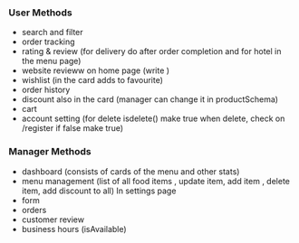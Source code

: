 
### User Methods
* search and filter
* order tracking
* rating & review (for delivery do after order completion and for hotel in the menu page)
* website revieww on home page (write )
* wishlist (in the card adds to favourite)
* order history
* discount also in the card (manager can change it in productSchema)
* cart
* account setting (for delete isdelete() make true when delete, check on /register if false make true)


### Manager Methods
* dashboard (consists of cards of the menu and other stats)
* menu management (list of all food items , update item, add item , delete item, add discount to all)
In settings page
* form  
* orders 
* customer review
* business hours (isAvailable)

